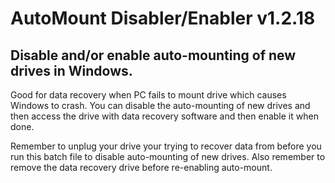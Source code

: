 # AutoMount Disabler/Enabler v1.2.18
## Disable and/or enable auto-mounting of new drives in Windows.

Good for data recovery when PC fails to mount drive which causes Windows to crash. You can disable the auto-mounting of new drives and then access the drive with data recovery software and then enable it when done.

Remember to unplug your drive your trying to recover data from before you run this batch file to disable auto-mounting of new drives. Also remember to remove the data recovery drive before re-enabling auto-mount.
